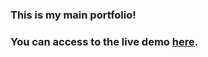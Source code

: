 ### This is my main portfolio!
### You can access to the live demo [here](https://thynamoral.github.io/portfolio/).

